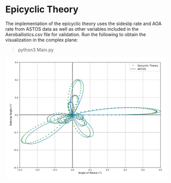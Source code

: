 # Epicyclic Theory
The implementation of the epicyclic theory uses the sideslip rate and AOA rate from ASTOS data as well as other variables included in the Aeroballistics.csv file for validation. Run the following to obtain the visualization in the complex plane:
> python3 Main.py
<p align="middle">
  <img src="Output.png" width="600">
</p>
